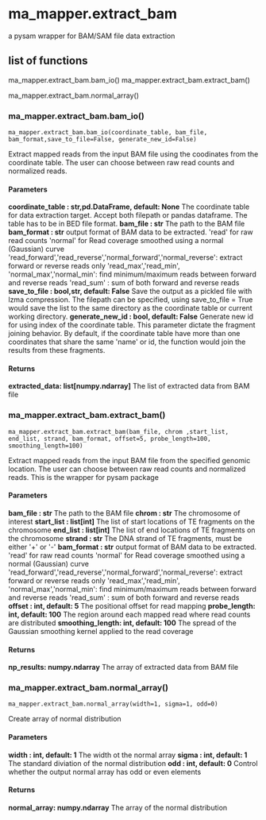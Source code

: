 # ma_mapper.extract_bam
a pysam wrapper for BAM/SAM file data extraction
## list of functions
ma_mapper.extract_bam.bam_io()
ma_mapper.extract_bam.extract_bam()

ma_mapper.extract_bam.normal_array()

### ma_mapper.extract_bam.bam_io()

`ma_mapper.extract_bam.bam_io(coordinate_table, bam_file, bam_format,save_to_file=False, generate_new_id=False)`

Extract mapped reads from the input BAM file using the coodinates from the coordinate table. The user can choose between raw read counts and normalized reads. 

#### Parameters
**coordinate_table : str,pd.DataFrame, default: None**
The coordinate table for data extraction target. Accept both filepath or pandas dataframe. The table has to be in BED file format.
**bam_file : str**
The path to the BAM file
**bam_format : str**
output format of BAM data to be extracted.
'read' for raw read counts 
'normal' for Read coverage smoothed using a normal (Gaussian) curve
'read_forward','read_reverse','normal_forward','normal_reverse': extract forward or reverse reads only
'read_max','read_min', 'normal_max','normal_min': find minimum/maximum reads between forward and reverse reads
'read_sum' : sum of both forward and reverse reads
**save_to_file : bool,str, default: False**
Save the output as a pickled file with lzma compression. The filepath can be specified, using save_to_file = True would save the list to the same directory as the coordinate table or current working directory.
**generate_new_id : bool, default: False**
Generate new id for using index of the coordinate table. This parameter dictate the fragment joining behavior. By default, if the coordinate table have more than one coordinates that share the same 'name' or id, the function would join the results from these fragments.

#### Returns
**extracted_data: list[numpy.ndarray]**
The list of extracted data from BAM file

### ma_mapper.extract_bam.extract_bam()

`ma_mapper.extract_bam.extract_bam(bam_file, chrom ,start_list, end_list, strand, bam_format, offset=5, probe_length=100, smoothing_length=100)`

Extract mapped reads from the input BAM file from the specified genomic location. The user can choose between raw read counts and normalized reads. This is the wrapper for pysam package

#### Parameters
**bam_file : str**
The path to the BAM file
**chrom : str**
The chromosome of interest
**start_list : list[int]**
The list of start locations of TE fragments on the chromosome
**end_list : list[int]**
The list of end locations of TE fragments on the chromosome
**strand : str**
The DNA strand of TE fragments, must be either '+' or '-'
**bam_format : str**
output format of BAM data to be extracted.
'read' for raw read counts 
'normal' for Read coverage smoothed using a normal (Gaussian) curve
'read_forward','read_reverse','normal_forward','normal_reverse': extract forward or reverse reads only
'read_max','read_min', 'normal_max','normal_min': find minimum/maximum reads between forward and reverse reads
'read_sum' : sum of both forward and reverse reads
**offset : int, default: 5**
The positional offset for read mapping
**probe_length: int, default: 100**
The region around each mapped read where read counts are distributed
**smoothing_length: int, default: 100**
The spread of the Gaussian smoothing kernel applied to the read coverage
#### Returns
**np_results: numpy.ndarray**
The array of extracted data from BAM file

### ma_mapper.extract_bam.normal_array()

`ma_mapper.extract_bam.normal_array(width=1, sigma=1, odd=0)`

Create array of normal distribution

#### Parameters
**width : int, default: 1**
The width ot the normal array
**sigma : int, default: 1**
The standard diviation of the normal distribution
**odd : int, default: 0**
Control whether the output normal array has odd or even elements

#### Returns
**normal_array: numpy.ndarray**
The array of the normal distribution 
